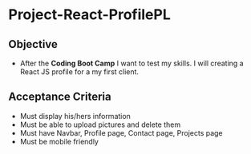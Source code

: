 # Project-React-ProfilePL

## Objective 
- After the **Coding Boot Camp** I want to test my skills. I will creating a React JS profile for a my first client. 

## Acceptance Criteria 
- Must display his/hers information
- Must be able to upload pictures and delete them
- Must have Navbar, Profile page, Contact page, Projects page
- Must be mobile friendly
